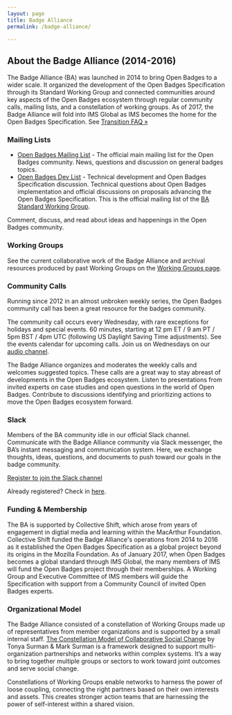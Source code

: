```yaml
---
layout: page
title: Badge Alliance
permalink: /badge-alliance/

---
```


<h2 class="title title-content" id="about">About the Badge Alliance (2014-2016)</h2>

The Badge Alliance (BA) was launched in 2014 to bring Open Badges to a wider scale. It organized the development of the Open Badges Specification through its Standard Working Group and connected communities around key aspects of the Open Badges ecosystem through regular community calls, mailing lists, and a constellation of working groups. As of 2017, the Badge Alliance will fold into IMS Global as IMS becomes the home for the Open Badges Specification. See [Transition FAQ &raquo;](https://www.imsglobal.org/open-badges-transition-faq)

<h3 class="title title-secondary" id="mailing-lists">Mailing Lists</h3>

* [Open Badges Mailing List](https://groups.google.com/forum/#!forum/openbadges) - The official main mailing list for the Open Badges community. News, questions and discussion on general badges topics.
* [Open Badges Dev List](https://groups.google.com/forum/#!forum/openbadges-dev) - Technical development and Open Badges Specification discussion. Technical questions about Open Badges implementation and official discussions on proposals advancing the Open Badges Specification. This is the official mailing list of the [BA Standard Working Group](working-groups/standard/).

Comment, discuss, and read about ideas and happenings in the Open Badges community.

<h3 class="title title-secondary">Working Groups</h3>

See the current collaborative work of the Badge Alliance and archival resources produced by past Working Groups on the [Working Groups page](working-groups).

<h3 class="title title-secondary">Community Calls</h3>

Running since 2012 in an almost unbroken weekly series, the Open Badges community call has been a great resource for the badges community. 

The community call occurs every Wednesday, with rare exceptions for holidays and special events. 60 minutes, starting at 12 pm ET / 9 am PT / 5pm BST / 4pm UTC (following US Daylight Saving Time adjustments). See the events calendar for upcoming calls. Join us on Wednesdays on our [audio channel](https://www.uberconference.com/badgealliance).

The Badge Alliance organizes and moderates the weekly calls and welcomes suggested topics. These calls are a great way to stay abreast of developments in the Open Badges ecosystem. Listen to presentations from invited experts on case studies and open questions in the world of Open Badges. Contribute to discussions identifying and prioritizing actions to move the Open Badges ecosystem forward. 

<h3 class="title title-secondary">Slack</h3>

Members of the BA community idle in our official Slack channel. Communicate with the Badge Alliance community via Slack messenger, the BA’s instant messaging and communication system. Here, we exchange thoughts, ideas, questions, and documents to push toward our goals in the badge community. 

[Register to join the Slack channel](http://bit.ly/badgealliance-slack-register)

Already registered? Check in [here](https://badgealliance.slack.com/messages/general/whats_new/).

<h3 class="title title-secondary">Funding &amp; Membership</h3>

The BA is supported by Collective Shift, which arose from years of engagement in digtial media and learning within the MacArthur Foundation. Collective Shift funded the Badge Alliance's operations from 2014 to 2016 as it established the Open Badges Specification as a global project beyond its origins in the Mozilla Foundation. As of January 2017, when Open Badges becomes a global standard through IMS Global, the many members of IMS will fund the Open Badges project through their memberships. A Working Group and Executive Committee of IMS members will guide the Specification with support from a Community Council of invited Open Badges experts.

<h3 class="title title-secondary">Organizational Model</h3>

The Badge Alliance consisted of a constellation of Working Groups made up of representatives from member organizations and is supported by a small internal staff. [The Constellation Model of Collaborative Social Change](http://ink.library.smu.edu.sg/cgi/viewcontent.cgi?article=1010&context=lien_research) by Tonya Surman & Mark Surman is a framework designed to support multi-organization partnerships and networks within complex systems. It’s a way to bring together multiple groups or sectors to work toward joint outcomes and serve social change.

Constellations of Working Groups enable networks to harness the power of loose coupling, connecting the right partners based on their own interests and assets. This creates stronger action teams that are harnessing the power of self-interest within a shared vision.
